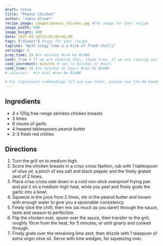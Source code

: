 ```yaml
---
draft: false
title: "Peanut Chicken"
author: "Jamie Oliver"
recipe_image: images/peanut_chicken.jpg #The image for your recipe
image_width: 600
image_height: 400
date: 2025-03-28T23:05:03+02:00
tags: ["dinner"] #tags for your recipe
tagline: "With zingy lime & a kick of fresh chilli"
servings: 4
prep_time: 15 #in minutes #can be BLANK
cook: true # If we are cooking this, leave true, if we are cooling set to false
cook_increment: minutes # set to minutes or hours
cook_time: 15 #in minutes or hours #can be BLANK
# calories:  #in kcal #can be BLANK

# For ingredient subheadings (if you use them), please use the h4 header.  For print view I have those elements targeted
---
```


## Ingredients

- 4 x 120g free-range skinless chicken breasts
- 3 limes
- 6 cloves of garlic
- 4 heaped tablespoons peanut butter
- 2-3 fresh red chillies

## Directions

1. Turn the grill on to medium-high.
2. Score the chicken breasts in a criss-cross fashion, rub with 1 tablespoon of olive oil, a pinch of sea salt and black pepper and the finely grated zest of 2 limes.
3. Place criss-cross side down in a cold non-stick ovenproof frying pan and put it on a medium-high heat, while you peel and finely grate the garlic into a bowl.
4. Squeeze in the juice from 2 limes, stir in the peanut butter and loosen with enough water to give you a spoonable consistency.
5. Finely slice the chilli, then mix (as much as you dare!) through the sauce, taste and season to perfection.
6. Flip the chicken over, spoon over the sauce, then transfer to the grill, roughly 10cm from the heat, for 5 minutes, or until gnarly and cooked through.
7. Finely grate over the remaining lime zest, then drizzle with 1 teaspoon of extra virgin olive oil. Serve with lime wedges, for squeezing over.